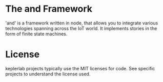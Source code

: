 # The and Framework
'and' is a framework written in node, that allows you to integrate various technologies spanning across the IoT world. It implements stories in the form of finite state machines. 

# License

keplerlab projects typically use the MIT licenses for code. See specific projects to understand the license used.
